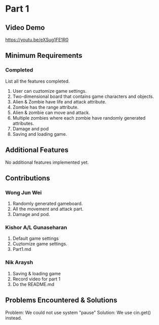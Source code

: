# Part 1

## Video Demo

https://youtu.be/eXSug1FE1R0

## Minimum Requirements

### Completed

List all the features completed.

1. User can cuztomize game settings.
2. Two-dimensional board that contains game characters and objects.
3. Alien & Zombie have life and attack attribute.
4. Zombie has the range attribute.
5. Alien & zombie can move and attack.
6. Multiple zombies where each zombie have randomly generated attributes.
7. Damage and pod
8. Saving and loading game.

## Additional Features

No additional features implemented yet.

## Contributions

### Wong Jun Wei

1. Randomly generated gameboard.
2. All the movement and attack part.
3. Damage and pod.

### Kishor A/L Gunaseharan

1. Default game settings
2. Cuztomize game settings.
3. Part1.md

### Nik Araysh

1. Saving & loading game
2. Record video for part 1
3. Do the README.md

## Problems Encountered & Solutions

 Problem: We could not use system "pause"
 Solution: We use cin.get() instead.
